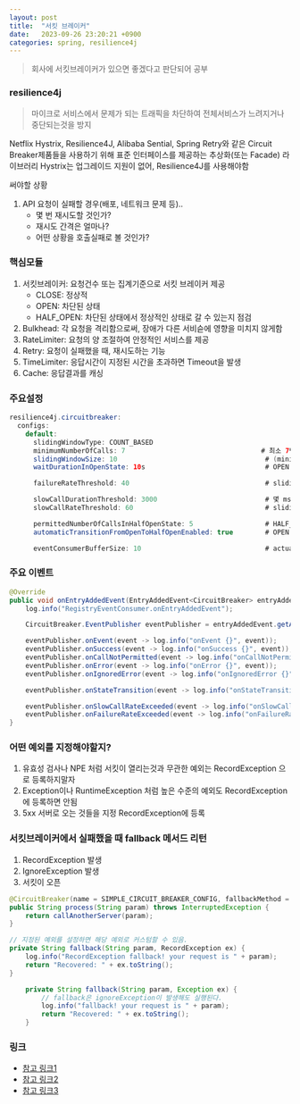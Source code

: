 ```yaml
---
layout: post
title:  "서킷 브레이커"
date:   2023-09-26 23:20:21 +0900
categories: spring, resilience4j
---
```


> 회사에 서킷브레이커가 있으면 좋겠다고 판단되어 공부 


### resilience4j
> 마이크로 서비스에서 문제가 되는 트래픽을 차단하여 전체서비스가 느려지거나 중단되는것을 방지

Netflix Hystrix, Resilience4J, Alibaba Sential, Spring Retry와 같은 Circuit Breaker제품들을 사용하기 위해 표준 인터페이스를 제공하는 추상화(또는 Facade) 라이브러리
Hystrix는 업그레이드 지원이 없어, Resilience4J를 사용해야함

써야할 상황
1. API 요청이 실패할 경우(배포, 네트워크 문제 등)..
    - 몇 번 재시도할 것인가?
    - 재시도 간격은 얼마나?
    - 어떤 상황을 호출실패로 볼 것인가?

### 핵심모듈 
1. 서킷브레이커: 요청건수 또는 집계기준으로 서킷 브레이커 제공
    - CLOSE: 정상적
    - OPEN: 차단된 상태
    - HALF_OPEN: 차단된 상태에서 정상적인 상태로 갈 수 있는지 점검
2. Bulkhead: 각 요청을 격리함으로써, 장애가 다른 서비슫에 영향을 미치지 않게함
3. RateLimiter: 요청의 양 조절하여 안정적인 서비스를 제공
4. Retry: 요청이 실패했을 때, 재시도하는 기능
5. TimeLimiter: 응답시간이 지정된 시간을 초과하면 Timeout을 발생
6. Cache: 응답결과를 캐싱

### 주요설정 

```java
resilience4j.circuitbreaker:
  configs:
    default:
      slidingWindowType: COUNT_BASED
      minimumNumberOfCalls: 7                                  # 최소 7번까지는 무조건 CLOSE로 가정하고 호출한다.
      slidingWindowSize: 10                                     # (minimumNumberOfCalls 이후로는) 10개의 요청을 기준으로 판단한다.
      waitDurationInOpenState: 10s                              # OPEN 상태에서 HALF_OPEN으로 가려면 얼마나 기다릴 것인가?

      failureRateThreshold: 40                                  # slidingWindowSize 중 몇 %가 recordException이면 OPEN으로 만들 것인가?

      slowCallDurationThreshold: 3000                           # 몇 ms 동안 요청이 처리되지 않으면 실패로 간주할 것인가?
      slowCallRateThreshold: 60                                 # slidingWindowSize 중 몇 %가 slowCall이면 OPEN으로 만들 것인가?

      permittedNumberOfCallsInHalfOpenState: 5                  # HALF_OPEN 상태에서 5번까지는 CLOSE로 가기위해 호출한다.
      automaticTransitionFromOpenToHalfOpenEnabled: true        # OPEN 상태에서 자동으로 HALF_OPEN으로 갈 것인가?

      eventConsumerBufferSize: 10                               # actuator를 위한 이벤트 버퍼 사이즈

```

### 주요 이벤트

```java
@Override
public void onEntryAddedEvent(EntryAddedEvent<CircuitBreaker> entryAddedEvent) {
    log.info("RegistryEventConsumer.onEntryAddedEvent");

    CircuitBreaker.EventPublisher eventPublisher = entryAddedEvent.getAddedEntry().getEventPublisher();

    eventPublisher.onEvent(event -> log.info("onEvent {}", event));
    eventPublisher.onSuccess(event -> log.info("onSuccess {}", event));
    eventPublisher.onCallNotPermitted(event -> log.info("onCallNotPermitted {}", event));
    eventPublisher.onError(event -> log.info("onError {}", event));
    eventPublisher.onIgnoredError(event -> log.info("onIgnoredError {}", event));

    eventPublisher.onStateTransition(event -> log.info("onStateTransition {}", event));

    eventPublisher.onSlowCallRateExceeded(event -> log.info("onSlowCallRateExceeded {}", event));
    eventPublisher.onFailureRateExceeded(event -> log.info("onFailureRateExceeded {}", event));
}

```

### 어떤 예외를 지정해야할지?
1. 유효성 검사나 NPE 처럼 서킷이 열리는것과 무관한 예외는 RecordException 으로 등록하지말자 
2. Exception이나 RuntimeException 처럼 높은 수준의 예외도 RecordException에 등록하면 안됨
3. 5xx 서버로 오는 것들을 지정 RecordException에 등록

### 서킷브레이커에서 실패했을 때 fallback 메서드 리턴
1. RecordException 발생
2. IgnoreException 발생
3. 서킷이 오픈

```java
@CircuitBreaker(name = SIMPLE_CIRCUIT_BREAKER_CONFIG, fallbackMethod = "fallback")
public String process(String param) throws InterruptedException {
    return callAnotherServer(param);
}

// 지정된 예외를 설정하면 해당 예외로 커스텀할 수 있음.
private String fallback(String param, RecordException ex) {
    log.info("RecordException fallback! your request is " + param);
    return "Recovered: " + ex.toString();
}

    private String fallback(String param, Exception ex) {
        // fallback은 ignoreException이 발생해도 실행된다.
        log.info("fallback! your request is " + param);
        return "Recovered: " + ex.toString();
    }
```



### 링크
- [참고 링크1](https://d2.naver.com/helloworld/6070967)
- [참고 링크2](https://techblog.pet-friends.co.kr/msa%EB%A5%BC-%EA%B0%80%EA%B8%B0-%EC%9C%84%ED%95%9C-%EC%B2%AB%EA%B1%B8%EC%9D%8C-cqrs-%ED%8C%8C%EC%9D%B4%ED%94%84%EB%9D%BC%EC%9D%B8-%EB%8F%84%EC%9E%85%EA%B8%B0-510206768a22)
- [참고 링크3](https://www.inflearn.com/course/lecture?courseSlug=%EC%9E%A5%EC%95%A0%EC%97%86%EB%8A%94-%EC%84%9C%EB%B9%84%EC%8A%A4-resilience4j-circuitbreaker)